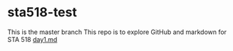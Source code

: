 # sta518-test
This is the master branch
This repo is to explore GitHub and markdown for STA 518 
[day1.md](day1.md) <!--[name of file](file) -->
